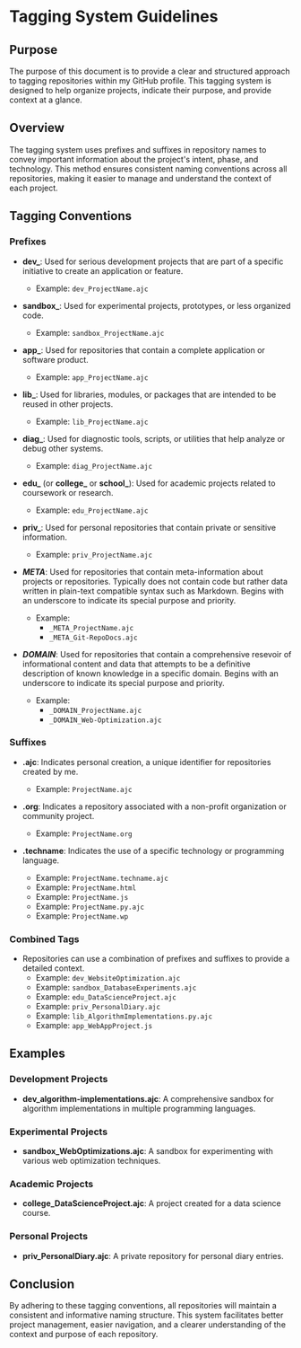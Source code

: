 # Tagging System Guidelines

## Purpose

The purpose of this document is to provide a clear and structured approach to tagging repositories within my GitHub profile. This tagging system is designed to help organize projects, indicate their purpose, and provide context at a glance.

## Overview

The tagging system uses prefixes and suffixes in repository names to convey important information about the project's intent, phase, and technology. This method ensures consistent naming conventions across all repositories, making it easier to manage and understand the context of each project.

## Tagging Conventions

### Prefixes

- **dev_**: Used for serious development projects that are part of a specific initiative to create an application or feature.
  - Example: `dev_ProjectName.ajc`

- **sandbox_**: Used for experimental projects, prototypes, or less organized code.
  - Example: `sandbox_ProjectName.ajc`

- **app_**: Used for repositories that contain a complete application or software product.
  - Example: `app_ProjectName.ajc`

- **lib_**: Used for libraries, modules, or packages that are intended to be reused in other projects.
  - Example: `lib_ProjectName.ajc`

- **diag_**: Used for diagnostic tools, scripts, or utilities that help analyze or debug other systems.
  - Example: `diag_ProjectName.ajc`

- **edu_** (or **college_** or **school_**): Used for academic projects related to coursework or research.
  - Example: `edu_ProjectName.ajc`

- **priv_**: Used for personal repositories that contain private or sensitive information.
  - Example: `priv_ProjectName.ajc`

- **_META_**: Used for repositories that contain meta-information about projects or repositories. Typically does not contain code but rather data written in plain-text compatible syntax such as Markdown. Begins with an underscore to indicate its special purpose and priority.
  - Example: 
    - `_META_ProjectName.ajc`
    - `_META_Git-RepoDocs.ajc`

- **_DOMAIN_**: Used for repositories that contain a comprehensive resevoir of informational content and data that attempts to be a definitive description of known knowledge in a specific domain. Begins with an underscore to indicate its special purpose and priority.
  - Example: 
    - `_DOMAIN_ProjectName.ajc`
    - `_DOMAIN_Web-Optimization.ajc`

### Suffixes

- **.ajc**: Indicates personal creation, a unique identifier for repositories created by me.
  - Example: `ProjectName.ajc`

- **.org**: Indicates a repository associated with a non-profit organization or community project.
  - Example: `ProjectName.org`

- **.techname**: Indicates the use of a specific technology or programming language.
  - Example: `ProjectName.techname.ajc`
  - Example: `ProjectName.html`
  - Example: `ProjectName.js`
  - Example: `ProjectName.py.ajc`
  - Example: `ProjectName.wp`

### Combined Tags

- Repositories can use a combination of prefixes and suffixes to provide a detailed context.
  - Example: `dev_WebsiteOptimization.ajc`
  - Example: `sandbox_DatabaseExperiments.ajc`
  - Example: `edu_DataScienceProject.ajc`
  - Example: `priv_PersonalDiary.ajc`
  - Example: `lib_AlgorithmImplementations.py.ajc`
  - Example: `app_WebAppProject.js`

## Examples

### Development Projects

- **dev_algorithm-implementations.ajc**: A comprehensive sandbox for algorithm implementations in multiple programming languages.

### Experimental Projects

- **sandbox_WebOptimizations.ajc**: A sandbox for experimenting with various web optimization techniques.

### Academic Projects

- **college_DataScienceProject.ajc**: A project created for a data science course.

### Personal Projects

- **priv_PersonalDiary.ajc**: A private repository for personal diary entries.

## Conclusion

By adhering to these tagging conventions, all repositories will maintain a consistent and informative naming structure. This system facilitates better project management, easier navigation, and a clearer understanding of the context and purpose of each repository.
